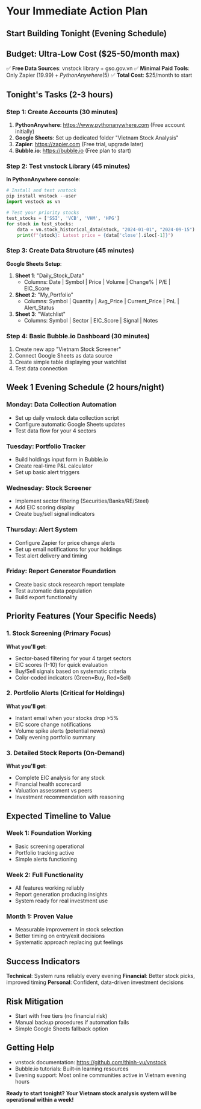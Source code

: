 # Your Immediate Action Plan
## Start Building Tonight (Evening Schedule)

## Budget: Ultra-Low Cost ($25-50/month max)
✅ **Free Data Sources**: vnstock library + gso.gov.vn
✅ **Minimal Paid Tools**: Only Zapier ($19.99) + PythonAnywhere ($5)
✅ **Total Cost**: $25/month to start

## Tonight's Tasks (2-3 hours)

### Step 1: Create Accounts (30 minutes)
1. **PythonAnywhere**: https://www.pythonanywhere.com (Free account initially)
2. **Google Sheets**: Set up dedicated folder "Vietnam Stock Analysis"
3. **Zapier**: https://zapier.com (Free trial, upgrade later)
4. **Bubble.io**: https://bubble.io (Free plan to start)

### Step 2: Test vnstock Library (45 minutes)
**In PythonAnywhere console**:
```python
# Install and test vnstock
pip install vnstock --user
import vnstock as vn

# Test your priority stocks
test_stocks = ['SSI', 'VCB', 'VHM', 'HPG']
for stock in test_stocks:
    data = vn.stock_historical_data(stock, "2024-01-01", "2024-09-15")
    print(f"{stock}: Latest price = {data['close'].iloc[-1]}")
```

### Step 3: Create Data Structure (45 minutes)
**Google Sheets Setup**:
1. **Sheet 1**: "Daily_Stock_Data"
   - Columns: Date | Symbol | Price | Volume | Change% | P/E | EIC_Score
2. **Sheet 2**: "My_Portfolio"
   - Columns: Symbol | Quantity | Avg_Price | Current_Price | PnL | Alert_Status
3. **Sheet 3**: "Watchlist"
   - Columns: Symbol | Sector | EIC_Score | Signal | Notes

### Step 4: Basic Bubble.io Dashboard (30 minutes)
1. Create new app "Vietnam Stock Screener"
2. Connect Google Sheets as data source
3. Create simple table displaying your watchlist
4. Test data connection

## Week 1 Evening Schedule (2 hours/night)

### Monday: Data Collection Automation
- Set up daily vnstock data collection script
- Configure automatic Google Sheets updates
- Test data flow for your 4 sectors

### Tuesday: Portfolio Tracker
- Build holdings input form in Bubble.io
- Create real-time P&L calculator
- Set up basic alert triggers

### Wednesday: Stock Screener
- Implement sector filtering (Securities/Banks/RE/Steel)
- Add EIC scoring display
- Create buy/sell signal indicators

### Thursday: Alert System
- Configure Zapier for price change alerts
- Set up email notifications for your holdings
- Test alert delivery and timing

### Friday: Report Generator Foundation
- Create basic stock research report template
- Test automatic data population
- Build export functionality

## Priority Features (Your Specific Needs)

### 1. Stock Screening (Primary Focus)
**What you'll get**:
- Sector-based filtering for your 4 target sectors
- EIC scores (1-10) for quick evaluation
- Buy/Sell signals based on systematic criteria
- Color-coded indicators (Green=Buy, Red=Sell)

### 2. Portfolio Alerts (Critical for Holdings)
**What you'll get**:
- Instant email when your stocks drop >5%
- EIC score change notifications
- Volume spike alerts (potential news)
- Daily evening portfolio summary

### 3. Detailed Stock Reports (On-Demand)
**What you'll get**:
- Complete EIC analysis for any stock
- Financial health scorecard
- Valuation assessment vs peers
- Investment recommendation with reasoning

## Expected Timeline to Value

### Week 1: Foundation Working
- Basic screening operational
- Portfolio tracking active
- Simple alerts functioning

### Week 2: Full Functionality
- All features working reliably
- Report generation producing insights
- System ready for real investment use

### Month 1: Proven Value
- Measurable improvement in stock selection
- Better timing on entry/exit decisions
- Systematic approach replacing gut feelings

## Success Indicators
**Technical**: System runs reliably every evening
**Financial**: Better stock picks, improved timing
**Personal**: Confident, data-driven investment decisions

## Risk Mitigation
- Start with free tiers (no financial risk)
- Manual backup procedures if automation fails
- Simple Google Sheets fallback option

## Getting Help
- vnstock documentation: https://github.com/thinh-vu/vnstock
- Bubble.io tutorials: Built-in learning resources
- Evening support: Most online communities active in Vietnam evening hours

**Ready to start tonight? Your Vietnam stock analysis system will be operational within a week!**